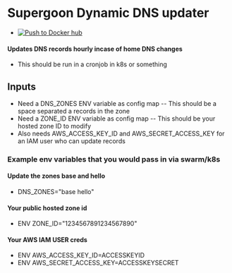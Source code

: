 # Supergoon Dynamic DNS updater
- [![Push to Docker hub](https://github.com/supergoongaming/sg_ddns/actions/workflows/image_build.yml/badge.svg)](https://github.com/supergoongaming/sg_ddns/actions/workflows/image_build.yml)
#### Updates DNS records hourly incase of home DNS changes
- This should be run in a cronjob in k8s or something
## Inputs
- Need a DNS_ZONES ENV variable as config map
-- This should be a space separated a records in the zone
- Need a ZONE_ID ENV variable as config map
-- This should be your hosted zone ID to modify
- Also needs AWS_ACCESS_KEY_ID and AWS_SECRET_ACCESS_KEY for an IAM user who can update records

### Example env variables that you would pass in via swarm/k8s
#### Update the zones base and hello
- DNS_ZONES="base hello"
#### Your public hosted zone id
- ENV ZONE_ID="1234567891234567890"
#### Your AWS IAM USER creds
- ENV AWS_ACCESS_KEY_ID=ACCESSKEYID
- ENV AWS_SECRET_ACCESS_KEY=ACCESSKEYSECRET